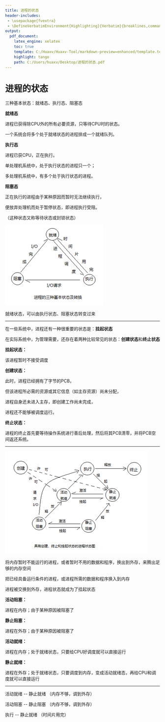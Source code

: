 ```yaml
---
title: 进程的状态
header-includes:
 - \usepackage{fvextra}
 - \DefineVerbatimEnvironment{Highlighting}{Verbatim}{breaklines,commandchars=\\\{\}}
output:
  pdf_document:
    latex_engine: xelatex
    toc: true
    template: C:/Huaxv/Huaxv-Tool/markdown-preview=enhanced/template.tex
    highlight: tango
    path: C:/Users/huaxv/Desktop/进程的状态.pdf
---
```


# 进程的状态

三种基本状态：就绪态、执行态、阻塞态

**就绪态**

进程已获得除CPU外的所有必要资源，只等待CPU时的状态。

一个系统会将多个处于就绪状态的进程排成一个就绪队列。

**执行态**

进程已获CPU，正在执行。

单处理机系统中，处于执行状态的进程只一个；

多处理机系统中，有多个处于执行状态的进程。

**阻塞态**

正在执行的进程由于某种原因而暂时无法继续执行，

便放弃处理机而处于暂停状态，即进程执行受阻。

（这种状态又称等待状态或封锁状态）

![Snipaste_2023-12-20_18-53-16](/assets/Snipaste_2023-12-20_18-53-16.png)

就绪状态，可以由执行状态、阻塞状态转变过来

---

在一些系统中，进程还有一种很重要的状态是：**挂起状态**

在实际系统中，为管理需要，还存在着两种比较常见的状态：**创建状态**和**终止状态**

**挂起状态：**

该进程暂时不接受调度

**创建状态：**

此时，进程已经拥有了字节的PCB，

但该进程所必需的资源或其它信息（如主存资源）尚未分配，

进程自身还未进入主存，即创建工作尚未完成，

进程还不能够被调度运行。

**终止状态：**

进程的终止首先要等待操作系统进行善后处理，然后将其PCB清零，并将PCB空间返还系统。

---

![Snipaste_2023-12-20_18-54-58](/assets/Snipaste_2023-12-20_18-54-58.png)

将内存暂时不能运行的进程，或者暂时不用的数据和程序，换出到外存，来腾出足够的内存空间

把已经具备运行条件的进程，或进程所需的数据和程序换入到内存

进程被交换到外存，进程状态就成为了挂起状态

**活动阻塞：**

进程在内存；由于某种原因被阻塞了

**静止阻塞：**

进程在外存；由于某种原因被阻塞了

**活动就绪：**

进程在内存；处于就绪状态，只要给CPU好调度就可以直接运行

**静止就绪：**

进程在外存；处于就绪状态，只要调度到内存，变成活动就绪态，再给CPU和调度就可以直接运行

---

活动就绪 -- 静止就绪 （内存不够，调到外存）

活动阻塞 -- 静止阻塞 （内存不够，调到外存）

执行 -- 静止就绪 （时间片用完）
